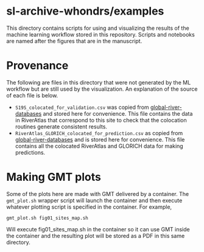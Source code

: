 # sl-archive-whondrs/examples
This directory contains scripts for using and visualizing the results 
of the machine learning workflow stored in this repository. Scripts
and notebooks are named after the figures that are in the manuscript.

# Provenance
The following are files in this directory that were not generated by
the ML workflow but are still used by the visualization. An explanation
of the source of each file is below.
+ `S19S_colocated_for_validation.csv` was copied from [global-river-databases](https://github.com/parallelworks/global-river-databases/blob/main/scripts/step_04_output.csv) and stored here for convenience. This file contains the data in RiverAtlas that correspond to this site to check that the colocation routines generate consistent results.
+ `RiverAtlas_GLORICH_colocated_for_prediction.csv` as copied from [global-river-databases](https://github.com/parallelworks/global-river-databases/blob/main/scripts/step_10_output.csv) and is stored here for convenience. This file contains all the colocated RiverAtlas and GLORICH data for making predictions.

# Making GMT plots
Some of the plots here are made with GMT delivered by a container.
The `gmt_plot.sh` wrapper script will launch the container and then
execute whatever plotting script is specified in the container.  For example,
```
gmt_plot.sh fig01_sites_map.sh
```
Will execute fig01_sites_map.sh in the container so it can use GMT inside the
container and the resulting plot will be stored as a PDF in this same directory.

